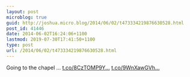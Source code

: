 ```yaml
---
layout: post
microblog: true
guid: http://joshua.micro.blog/2014/06/02/t473334219876630528.html
post_id: 41446
date: 2014-06-02T16:24:06+1100
lastmod: 2019-07-30T17:41:50+1100
type: post
url: /2014/06/02/t473334219876630528.html
---
```

Going to the chapel ... [t.co/8CzTOMP9Y...](http://t.co/8CzTOMP9YR) [t.co/9WnXawGVh...](http://t.co/9WnXawGVhY)
